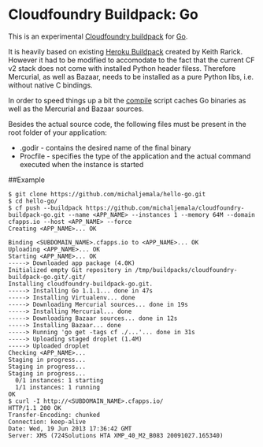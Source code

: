 # Cloudfoundry Buildpack: Go

This is an experimental [Cloudfoundry buildpack][cloudfoundry-buildpack] for [Go][go].

It is heavily based on existing [Heroku Buildpack][heroku-buildpack] created by Keith Rarick. However it had to be modified to accomodate to the fact that the current CF v2 stack does not come with installed Python header filess. Therefore Mercurial, as well as Bazaar, needs to be installed as a pure Python libs, i.e. without native C bindings.

In order to speed things up a bit the [compile][compile] script caches Go binaries as well as the Mercurial and Bazaar sources.

Besides the actual source code, the following files must be present in the root folder of your application:
* .godir - contains the desired name of the final binary
* Procfile - specifies the type of the application and the actual command executed when the instance is started

##Example
```
$ git clone https://github.com/michaljemala/hello-go.git
$ cd hello-go/
$ cf push --buildpack https://github.com/michaljemala/cloudfoundry-buildpack-go.git --name <APP_NAME> --instances 1 --memory 64M --domain cfapps.io --host <APP_NAME> --force
Creating <APP_NAME>... OK

Binding <SUBDOMAIN_NAME>.cfapps.io to <APP_NAME>... OK
Uploading <APP_NAME>... OK
Starting <APP_NAME>... OK
-----> Downloaded app package (4.0K)
Initialized empty Git repository in /tmp/buildpacks/cloudfoundry-buildpack-go.git/.git/
Installing cloudfoundry-buildpack-go.git.
-----> Installing Go 1.1.1... done in 47s
-----> Installing Virtualenv... done
-----> Downloading Mercurial sources... done in 19s
-----> Installing Mercurial... done
-----> Downloading Bazaar sources... done in 12s
-----> Installing Bazaar... done
-----> Running 'go get -tags cf ./...'... done in 31s
-----> Uploading staged droplet (1.4M)
-----> Uploaded droplet
Checking <APP_NAME>...
Staging in progress...
Staging in progress...
Staging in progress...
  0/1 instances: 1 starting
  1/1 instances: 1 running
OK
$ curl -I http://<SUBDOMAIN_NAME>.cfapps.io/
HTTP/1.1 200 OK
Transfer-Encoding: chunked
Connection: keep-alive
Date: Wed, 19 Jun 2013 17:36:42 GMT
Server: XMS (724Solutions HTA XMP_40_M2_B083 20091027.165340)
```

[go]: http://golang.org/
[cloudfoundry-buildpack]: http://docs.cloudfoundry.com/docs/using/deploying-apps/buildpacks.html
[heroku-buildpack]: https://github.com/kr/heroku-buildpack-go.git
[compile]: https://github.com/michaljemala/cloudfoundry-buildpack-go/blob/master/bin/compile
